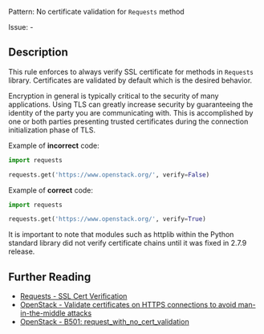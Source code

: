 Pattern: No certificate validation for `Requests` method

Issue: -

## Description

This rule enforces to always verify SSL certificate for methods in `Requests` library. Certificates are validated by default which is the desired behavior. 

Encryption in general is typically critical to the security of many
applications. Using TLS can greatly increase security by guaranteeing the
identity of the party you are communicating with. This is accomplished by one
or both parties presenting trusted certificates during the connection
initialization phase of TLS.


Example of **incorrect** code:

```python
import requests

requests.get('https://www.openstack.org/', verify=False)
```

Example of **correct** code:

```python
import requests

requests.get('https://www.openstack.org/', verify=True)
```

It is important to note that modules such as httplib within the Python standard library did not verify certificate chains until it was fixed in 2.7.9 release.

## Further Reading

* [Requests - SSL Cert Verification](http://docs.python-requests.org/en/master/user/advanced/#ssl-cert-verification)
* [OpenStack - Validate certificates on HTTPS connections to avoid man-in-the-middle attacks](https://security.openstack.org/guidelines/dg_validate-certificates.html)
* [OpenStack - B501: request_with_no_cert_validation](https://docs.openstack.org/developer/bandit/plugins/request_with_no_cert_validation.html)
